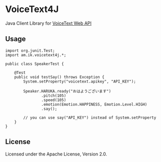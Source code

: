 # VoiceText4J
Java Client Library for [VoiceText Web API](https://cloud.voicetext.jp/webapi)

## Usage

    import org.junit.Test;
    import am.ik.voicetext4j.*;
    
    public class SpeakerTest {
    
        @Test
        public void testSay() throws Exception {
            System.setProperty("voicetext.apikey", "API_KEY");
            
            Speaker.HARUKA.ready("おはようございます")
                    .pitch(105)
                    .speed(105)
                    .emotion(Emotion.HAPPINESS, Emotion.Level.HIGH)
                    .say();
                    
            // you can use say("API_KEY") instead of System.setProperty
        }
    }


## License

Licensed under the Apache License, Version 2.0.